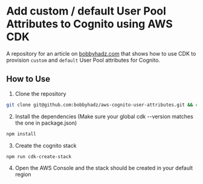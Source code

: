 # Add custom / default User Pool Attributes to Cognito using AWS CDK

A repository for an article on [bobbyhadz.com](https://bobbyhadz.com) that shows
how to use CDK to provision `custom` and `default` User Pool attributes for
Cognito.

## How to Use

1. Clone the repository

```bash
git clone git@github.com:bobbyhadz/aws-cognito-user-attributes.git && cd aws-cognito-user-attributes
```

2. Install the dependencies (Make sure your global cdk --version matches the one
   in package.json)

```bash
npm install
```

3. Create the cognito stack

```bash
npm run cdk-create-stack
```

4. Open the AWS Console and the stack should be created in your default region
